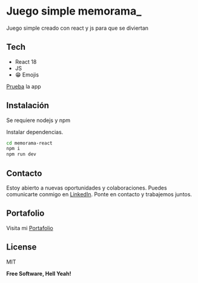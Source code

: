 # Juego simple memorama\_

Juego simple creado con react y js para que se diviertan

## Tech

- React 18
- JS
- 😁 Emojis

[Prueba] la app

## Instalación

Se requiere nodejs y npm

Instalar dependencias.

```sh
cd memorama-react
npm i
npm run dev
```

## Contacto

Estoy abierto a nuevas oportunidades y colaboraciones. Puedes comunicarte conmigo en [LinkedIn](https://www.linkedin.com/in/luis-rendon). Ponte en contacto y trabajemos juntos.

## Portafolio

Visita mi [Portafolio](https://xiaoluxtl.github.io/lux-portfolio/)

## License

MIT

**Free Software, Hell Yeah!**

[//]: # "These are reference links used in the body of this note and get stripped out when the markdown processor does its job. There is no need to format nicely because it shouldn't be seen. Thanks SO - http://stackoverflow.com/questions/4823468/store-comments-in-markdown-syntax"
[dill]: https://github.com/joemccann/dillinger
[prueba]: https://xiaoluxtl.github.io/memorama-react/
